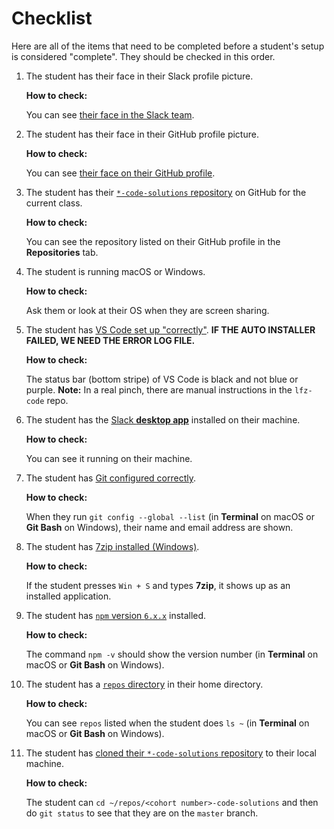 # Checklist

Here are all of the items that need to be completed before a student's setup is considered "complete". They should be checked in this order.

1. The student has their face in their Slack profile picture.

    **How to check:**

    You can see [their face in the Slack team](slack.md#update-your-profile).

1. The student has their face in their GitHub profile picture.

    **How to check:**

    You can see [their face on their GitHub profile](github.md#profile-picture).

1. The student has their [`*-code-solutions` repository](setup.md#clone-your-solutions-repository) on GitHub for the current class.

    **How to check:**

    You can see the repository listed on their GitHub profile in the **Repositories** tab.
   
1. The student is running macOS or Windows.

   **How to check:**
   
   Ask them or look at their OS when they are screen sharing.

1. The student has [VS Code set up "correctly"](setup.md#code-editor). **IF THE AUTO INSTALLER FAILED, WE NEED THE ERROR LOG FILE.**

    **How to check:**

    The status bar (bottom stripe) of VS Code is black and not blue or purple. **Note:** In a real pinch, there are manual instructions in the `lfz-code` repo.

1. The student has the [Slack **desktop app**](slack.md#get-the-app) installed on their machine.

    **How to check:**

    You can see it running on their machine.

1. The student has [Git configured correctly](setup.md#configure-git).

    **How to check:**

    When they run `git config --global --list` (in **Terminal** on macOS or **Git Bash** on Windows), their name and email address are shown.

1. The student has [7zip installed (Windows)](https://github.com/Learning-Fuze/lfz-code/blob/master/windows/MANUAL_INSTRUCTIONS.md#install-7zip).

    **How to check:**

    If the student presses `Win + S` and types **7zip**, it shows up as an installed application.

1. The student has [`npm` version `6.x.x`](https://github.com/Learning-Fuze/lfz-code/blob/master/windows/MANUAL_INSTRUCTIONS.md#install-nodejs) installed.

    **How to check:**

    The command `npm -v` should show the version number (in **Terminal** on macOS or **Git Bash** on Windows).

1. The student has a [`repos` directory](setup.md#create-a-repos-directory) in their home directory.

    **How to check:**

    You can see `repos` listed when the student does `ls ~` (in **Terminal** on macOS or **Git Bash** on Windows).

1. The student has [cloned their `*-code-solutions` repository](setup.md#clone-your-solutions-repository) to their local machine.

    **How to check:**

    The student can `cd ~/repos/<cohort number>-code-solutions` and then do `git status` to see that they are on the `master` branch.
